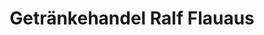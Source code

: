 ---
title: "Getränkehandel Ralf Flauaus"
url: /buettelborn/getraenkehandel-ralf-flauaus/
shop: Spirituosen
---